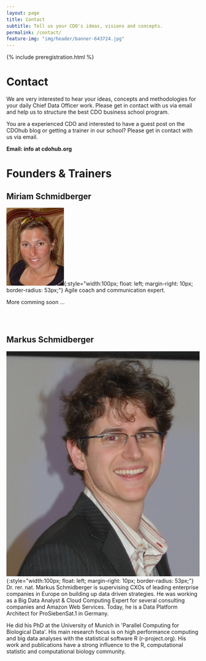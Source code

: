 ```yaml
---
layout: page
title: Contact
subtitle: Tell us your CDO's ideas, visions and concepts.
permalink: /contact/
feature-img: "img/header/banner-643724.jpg"
---
```


{% include preregistration.html %}

# Contact
We are very interested to hear your ideas, concepts and methodologies 
for your daily Chief Data Officer work. Please get in contact with us 
via email and help us to structure the best CDO business school program. 

You are a experienced CDO and interested to have a guest post on the 
CDOhub blog or getting a trainer in our school? Please get in contact 
with us via email.

**Email: info at cdohub.org**

# Founders & Trainers

## Miriam Schmidberger
![Miriam](/img/miriam.jpg){:style="width:100px; float: left; 
margin-right: 10px; border-radius: 53px;"}
Agile coach and communication expert. 

More comming soon ...

<br><br>

## Markus Schmidberger
![Markus](/img/markus.jpeg){:style="width:100px; float: left; 
margin-right: 10px; border-radius: 53px;"}
Dr. rer. nat. Markus Schmidberger is supervising CXOs of leading 
enterprise companies in Europe on building up data driven strategies. 
He was working as a Big Data Analyst & Cloud Computing Expert for several 
consulting companies and Amazon Web Services. Today, he is a Data 
Platform Architect for ProSiebenSat.1 in Germany.

He did his PhD at the University of Munich in 'Parallel Computing for 
Biological Data'. His main research focus is on high performance 
computing and big data analyses with the statistical software R 
(r-project.org). His work and publications have a strong influence to 
the R,  computational statistic and computational biology community.